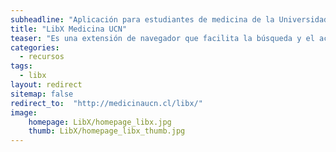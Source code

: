 ```yaml
---
subheadline: "Aplicación para estudiantes de medicina de la Universidad Católica del Norte"
title: "LibX Medicina UCN"
teaser: "Es una extensión de navegador que facilita la búsqueda y el acceso a indexadores y motores de búsqueda de revistas, artículos de investigación e incluso sitio como UpToDate, PubMed, Harrison Online y muchos más..."
categories:
  - recursos
tags:
  - libx
layout: redirect
sitemap: false
redirect_to:  "http://medicinaucn.cl/libx/"
image:
    homepage: LibX/homepage_libx.jpg
    thumb: LibX/homepage_libx_thumb.jpg
---
```

